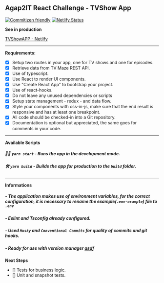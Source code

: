 ## Agap2IT React Challenge - TVShow App

[![Commitizen friendly](https://img.shields.io/badge/commitizen-friendly-brightgreen.svg)](http://commitizen.github.io/cz-cli/) [![Netlify Status](https://api.netlify.com/api/v1/badges/ef0d185d-ebd9-4fdf-8a7e-f9e360322eca/deploy-status)](https://app.netlify.com/sites/gustavomiguelote/deploys)

**See in production**

[TVShowAPP - Netlify](https://gustavomiguelote.netlify.app/)

---

**Requirements:**

- [x] Setup two routes in your app, one for TV shows and one for episodes.
- [x] Retrieve data from TV Maze REST API.
- [x] Use of typescript.
- [x] Use React to render UI components.
- [x] Use "Create React App" to bootstrap your project.
- [x] Use of react-hooks.
- [x] Do not leave any unused dependencies or scripts
- [x] Setup state management - redux - and data flow.
- [x] Style your components with css-in-js, make sure that the end result is responsive and has at least one breakpoint.
- [x] All code should be checked-in into a Git repository.
- [x] Documentation is optional but appreciated, the same goes for comments in your code.

---

**Available Scripts**

##### 🏃‍♂️ `yarn start` - Runs the app in the development mode.

##### 🛠 `yarn build` - Builds the app for production to the `build` folder.

---

**Informations**

##### - The application makes use of environment variables, for the correct configuration, it is necessary to rename the example(`.env-example`) file to `.env`

##### - Eslint and Tsconfig already configured.

##### - Used `Husky` and `Conventional Commits` for quality of commits and git hooks.

##### - Ready for use with version manager [asdf](https://github.com/asdf-vm/asdf)

**Next Steps**

- [] Tests for business logic.
- [] Unit and snapshot tests.
